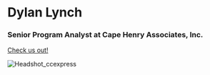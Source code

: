 # **Dylan Lynch**
### Senior Program Analyst at Cape Henry Associates, Inc. 
[Check us out!](https://cape-henry.com/)

![Headshot_ccexpress](https://user-images.githubusercontent.com/98568281/155867498-6eea0785-8a21-47a5-a660-91e6aec68b28.jpeg)
